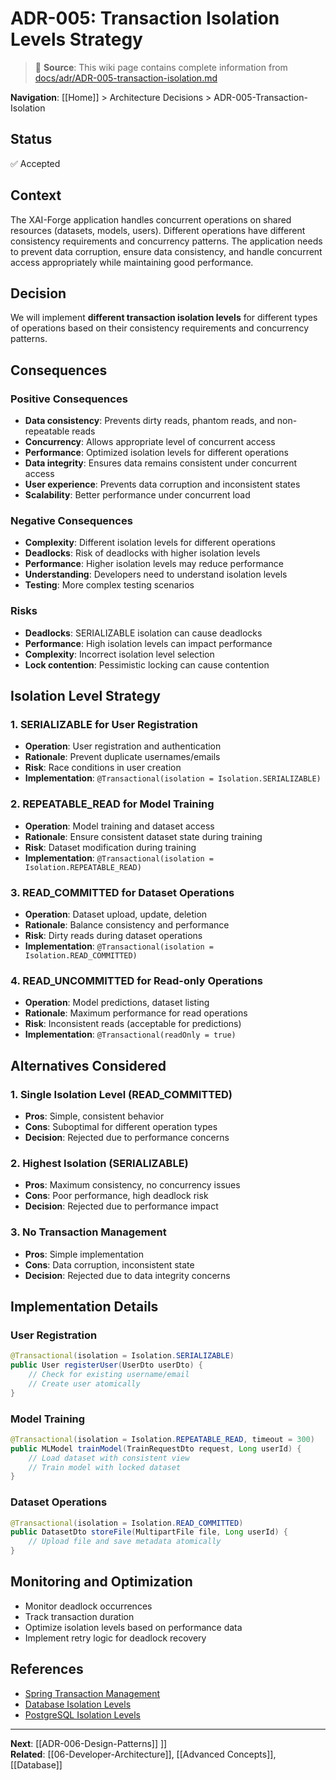# ADR-005: Transaction Isolation Levels Strategy

> 📘 **Source**: This wiki page contains complete information from [docs/adr/ADR-005-transaction-isolation.md](https://github.com/Mukaan17/xai-forge/blob/main/docs/adr/ADR-005-transaction-isolation.md)

**Navigation**: [[Home]] > Architecture Decisions > ADR-005-Transaction-Isolation

## Status
✅ Accepted

## Context
The XAI-Forge application handles concurrent operations on shared resources (datasets, models, users). Different operations have different consistency requirements and concurrency patterns. The application needs to prevent data corruption, ensure data consistency, and handle concurrent access appropriately while maintaining good performance.

## Decision
We will implement **different transaction isolation levels** for different types of operations based on their consistency requirements and concurrency patterns.

## Consequences

### Positive Consequences
- **Data consistency**: Prevents dirty reads, phantom reads, and non-repeatable reads
- **Concurrency**: Allows appropriate level of concurrent access
- **Performance**: Optimized isolation levels for different operations
- **Data integrity**: Ensures data remains consistent under concurrent access
- **User experience**: Prevents data corruption and inconsistent states
- **Scalability**: Better performance under concurrent load

### Negative Consequences
- **Complexity**: Different isolation levels for different operations
- **Deadlocks**: Risk of deadlocks with higher isolation levels
- **Performance**: Higher isolation levels may reduce performance
- **Understanding**: Developers need to understand isolation levels
- **Testing**: More complex testing scenarios

### Risks
- **Deadlocks**: SERIALIZABLE isolation can cause deadlocks
- **Performance**: High isolation levels can impact performance
- **Complexity**: Incorrect isolation level selection
- **Lock contention**: Pessimistic locking can cause contention

## Isolation Level Strategy

### 1. SERIALIZABLE for User Registration
- **Operation**: User registration and authentication
- **Rationale**: Prevent duplicate usernames/emails
- **Risk**: Race conditions in user creation
- **Implementation**: `@Transactional(isolation = Isolation.SERIALIZABLE)`

### 2. REPEATABLE_READ for Model Training
- **Operation**: Model training and dataset access
- **Rationale**: Ensure consistent dataset state during training
- **Risk**: Dataset modification during training
- **Implementation**: `@Transactional(isolation = Isolation.REPEATABLE_READ)`

### 3. READ_COMMITTED for Dataset Operations
- **Operation**: Dataset upload, update, deletion
- **Rationale**: Balance consistency and performance
- **Risk**: Dirty reads during dataset operations
- **Implementation**: `@Transactional(isolation = Isolation.READ_COMMITTED)`

### 4. READ_UNCOMMITTED for Read-only Operations
- **Operation**: Model predictions, dataset listing
- **Rationale**: Maximum performance for read operations
- **Risk**: Inconsistent reads (acceptable for predictions)
- **Implementation**: `@Transactional(readOnly = true)`

## Alternatives Considered

### 1. Single Isolation Level (READ_COMMITTED)
- **Pros**: Simple, consistent behavior
- **Cons**: Suboptimal for different operation types
- **Decision**: Rejected due to performance concerns

### 2. Highest Isolation (SERIALIZABLE)
- **Pros**: Maximum consistency, no concurrency issues
- **Cons**: Poor performance, high deadlock risk
- **Decision**: Rejected due to performance impact

### 3. No Transaction Management
- **Pros**: Simple implementation
- **Cons**: Data corruption, inconsistent state
- **Decision**: Rejected due to data integrity concerns

## Implementation Details

### User Registration
```java
@Transactional(isolation = Isolation.SERIALIZABLE)
public User registerUser(UserDto userDto) {
    // Check for existing username/email
    // Create user atomically
}
```

### Model Training
```java
@Transactional(isolation = Isolation.REPEATABLE_READ, timeout = 300)
public MLModel trainModel(TrainRequestDto request, Long userId) {
    // Load dataset with consistent view
    // Train model with locked dataset
}
```

### Dataset Operations
```java
@Transactional(isolation = Isolation.READ_COMMITTED)
public DatasetDto storeFile(MultipartFile file, Long userId) {
    // Upload file and save metadata atomically
}
```

## Monitoring and Optimization
- Monitor deadlock occurrences
- Track transaction duration
- Optimize isolation levels based on performance data
- Implement retry logic for deadlock recovery

## References
- [Spring Transaction Management](https://docs.spring.io/spring-framework/docs/current/reference/html/data-access.html#transaction)
- [Database Isolation Levels](https://en.wikipedia.org/wiki/Isolation_(database_systems))
- [PostgreSQL Isolation Levels](https://www.postgresql.org/docs/current/transaction-iso.html)

---

**Next**: [[ADR-006-Design-Patterns]] ]]  
**Related**: [[06-Developer-Architecture]], [[Advanced Concepts]], [[Database]]
